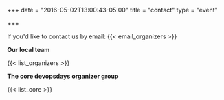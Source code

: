 +++
date = "2016-05-02T13:00:43-05:00"
title = "contact"
type = "event"


+++

If you'd like to contact us by email: {{< email_organizers >}}

**Our local team**

{{< list_organizers >}}

**The core devopsdays organizer group**

{{< list_core >}}
